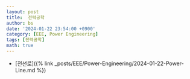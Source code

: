 ```yaml
---
layout: post
title:  전력공학
author: bs
date: '2024-01-22 23:54:00 +0900'
category: [EEE, Power Engineering]
tags: [전력공학]
math: true
---
```


- [전선로]({% link _posts/EEE/Power-Engineering/2024-01-22-Power-Line.md %})